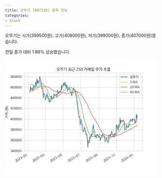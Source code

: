 ```yaml
---
title: 오뚜기 (007310) 종목 정보
categories:
- Stock
---
```


오뚜기는 시가(399500원), 고가(408000원), 저가(399000원), 종가(407000원)였습니다.

전일 종가 대비 1.88% 상승했습니다.

<!-- more -->

![007310](/assets/images/stock/007310.png)